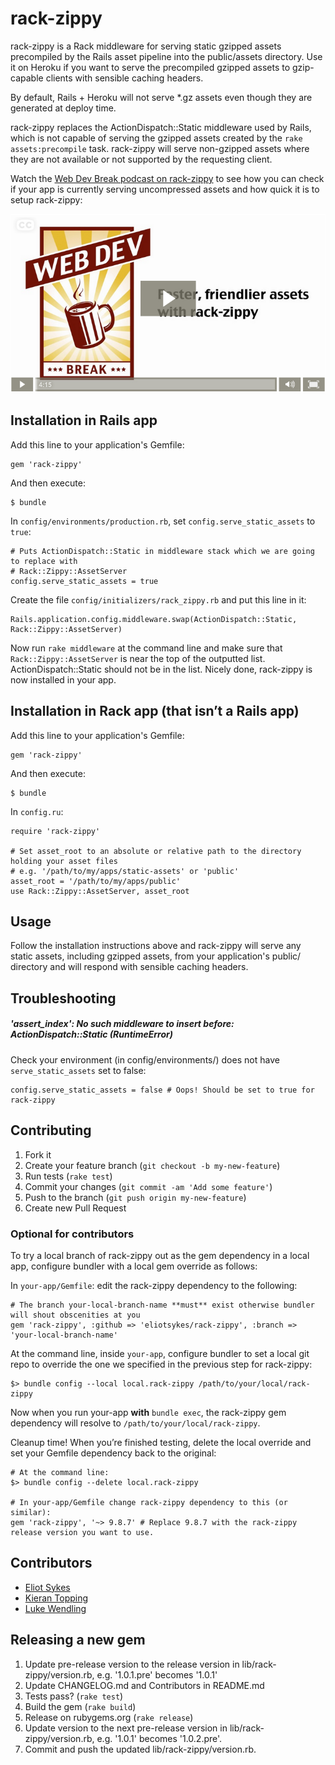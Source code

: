 # rack-zippy

rack-zippy is a Rack middleware for serving static gzipped assets precompiled by the Rails asset pipeline into the public/assets directory. Use it
on Heroku if you want to serve the precompiled gzipped assets to gzip-capable clients with sensible caching headers.

By default, Rails + Heroku will not serve *.gz assets even though they are generated at deploy time.

rack-zippy replaces the ActionDispatch::Static middleware used by Rails, which is not capable of serving the gzipped assets created by
the `rake assets:precompile` task. rack-zippy will serve non-gzipped assets where they are not available or not supported by the
requesting client.

Watch the [Web Dev Break podcast on rack-zippy](http://www.webdevbreak.com/specials/rack-zippy "Faster, friendlier assets with rack-zippy") to see how you can check if your app
is currently serving uncompressed assets and how quick it is to setup rack-zippy:

[ ![Faster, friendlier assets with rack-zippy](/video-player.png "Faster, friendlier assets with rack-zippy") ](http://www.webdevbreak.com/specials/rack-zippy "Faster, friendlier assets with rack-zippy")

## Installation in Rails app

Add this line to your application's Gemfile:

    gem 'rack-zippy'

And then execute:

    $ bundle
    
In `config/environments/production.rb`, set `config.serve_static_assets` to `true`:

    # Puts ActionDispatch::Static in middleware stack which we are going to replace with
    # Rack::Zippy::AssetServer
    config.serve_static_assets = true

Create the file `config/initializers/rack_zippy.rb` and put this line in it:

    Rails.application.config.middleware.swap(ActionDispatch::Static, Rack::Zippy::AssetServer)

Now run `rake middleware` at the command line and make sure that `Rack::Zippy::AssetServer` is near the top of the outputted list. ActionDispatch::Static should not be in the list. Nicely done, rack-zippy is now installed in your app.

## Installation in Rack app (that isn’t a Rails app)

Add this line to your application's Gemfile:

    gem 'rack-zippy'

And then execute:

    $ bundle

In `config.ru`:

    require 'rack-zippy'

    # Set asset_root to an absolute or relative path to the directory holding your asset files
    # e.g. '/path/to/my/apps/static-assets' or 'public'
    asset_root = '/path/to/my/apps/public'
    use Rack::Zippy::AssetServer, asset_root


## Usage

Follow the installation instructions above and rack-zippy will serve any static assets, including gzipped assets, from your
application's public/ directory and will respond with sensible caching headers.


## Troubleshooting

##### 'assert_index': No such middleware to insert before: ActionDispatch::Static (RuntimeError)

Check your environment (in config/environments/) does not have `serve_static_assets` set to false:

    config.serve_static_assets = false # Oops! Should be set to true for rack-zippy


## Contributing

1. Fork it
2. Create your feature branch (`git checkout -b my-new-feature`)
3. Run tests (`rake test`)
4. Commit your changes (`git commit -am 'Add some feature'`)
5. Push to the branch (`git push origin my-new-feature`)
6. Create new Pull Request

### Optional for contributors
To try a local branch of rack-zippy out as the gem dependency in a local app, configure bundler with a local gem
override as follows:

In `your-app/Gemfile`: edit the rack-zippy dependency to the following:

    # The branch your-local-branch-name **must** exist otherwise bundler will shout obscenities at you
    gem 'rack-zippy', :github => 'eliotsykes/rack-zippy', :branch => 'your-local-branch-name'

At the command line, inside `your-app`, configure bundler to set a local git repo to override the one we specified in the previous step for rack-zippy:

    $> bundle config --local local.rack-zippy /path/to/your/local/rack-zippy

Now when you run your-app **with** `bundle exec`, the rack-zippy gem dependency will resolve to `/path/to/your/local/rack-zippy`.

Cleanup time! When you’re finished testing, delete the local override and set your Gemfile dependency back to the original:

    # At the command line:
    $> bundle config --delete local.rack-zippy

    # In your-app/Gemfile change rack-zippy dependency to this (or similar):
    gem 'rack-zippy', '~> 9.8.7' # Replace 9.8.7 with the rack-zippy release version you want to use.



## Contributors

- [Eliot Sykes](https://github.com/eliotsykes)
- [Kieran Topping](https://github.com/ktopping)
- [Luke Wendling](https://github.com/lukewendling)


## Releasing a new gem

1. Update pre-release version to the release version in lib/rack-zippy/version.rb, e.g. '1.0.1.pre' becomes '1.0.1'
2. Update CHANGELOG.md and Contributors in README.md
3. Tests pass? (`rake test`)
4. Build the gem (`rake build`)
5. Release on rubygems.org (`rake release`)
6. Update version to the next pre-release version in lib/rack-zippy/version.rb, e.g. '1.0.1' becomes '1.0.2.pre'.
7. Commit and push the updated lib/rack-zippy/version.rb.

